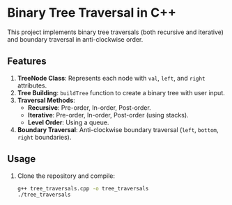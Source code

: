 # Binary Tree Traversal in C++

This project implements binary tree traversals (both recursive and iterative) and boundary traversal in anti-clockwise order.

## Features

1. **TreeNode Class**: Represents each node with `val`, `left`, and `right` attributes.
2. **Tree Building**: `buildTree` function to create a binary tree with user input.
3. **Traversal Methods**:
   - **Recursive**: Pre-order, In-order, Post-order.
   - **Iterative**: Pre-order, In-order, Post-order (using stacks).
   - **Level Order**: Using a queue.
4. **Boundary Traversal**: Anti-clockwise boundary traversal (`left`, `bottom`, `right` boundaries).

## Usage

1. Clone the repository and compile:
   ```bash
   g++ tree_traversals.cpp -o tree_traversals
   ./tree_traversals
